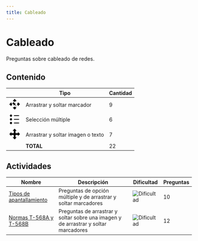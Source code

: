 ```yaml
---
title: Cableado
---
```


# Cableado

Preguntas sobre cableado de redes.

## Contenido


|   | Tipo              | Cantidad                   |
| - | ----------------- | -------------------------- |
| ![ddmarker](https://raw.githubusercontent.com/teuton-software/actirepo/master/icons/ddmarker.svg) | Arrastrar y soltar marcador | 9 |
| ![multichoice](https://raw.githubusercontent.com/teuton-software/actirepo/master/icons/multichoice.svg) | Selección múltiple | 6 |
| ![ddimageortext](https://raw.githubusercontent.com/teuton-software/actirepo/master/icons/ddimageortext.svg) | Arrastrar y soltar imagen o texto | 7 |
|   | **TOTAL**         | 22 |





## Actividades
| Nombre              | Descripción                   | Dificultad | Preguntas |
| ------------------- | ----------------------------- | ---------- | --------- |
| [Tipos de apantallamiento](apantallamiento) | Preguntas de opción múltiple y de arrastrar y soltar marcadores | ![Dificultad](https://img.shields.io/badge/Baja-green) | 10 |
| [Normas T-568A y T-568B](normas%20T-568A%20y%20T-568B) | Preguntas de arrastrar y soltar sobre una imagen y de arrastrar y soltar marcadores | ![Dificultad](https://img.shields.io/badge/Media-yellow) | 12 |

